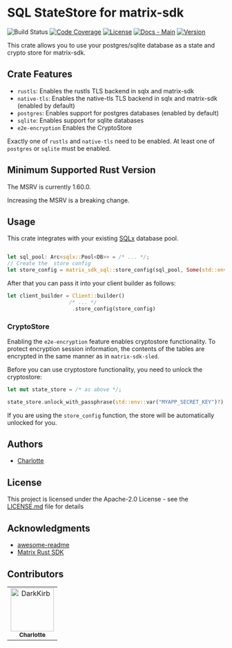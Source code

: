 # SQL StateStore for matrix-sdk

![Build Status](https://img.shields.io/github/workflow/status/DarkKirb/matrix-sdk-statestore-sql/Build%20checks)
[![Code Coverage](https://img.shields.io/coveralls/github/DarkKirb/matrix-sdk-statestore-sql)](https://coveralls.io/github/DarkKirb/matrix-sdk-statestore-sql)
[![License](https://img.shields.io/crates/l/matrix-sdk-sql)](https://opensource.org/licenses/Apache-2.0)
[![Docs - Main](https://img.shields.io/badge/docs-main-blue.svg)](https://darkkirb.github.io/matrix-sdk-statestore-sql/rust/matrix_sdk_sql/)
[![Version](https://img.shields.io/crates/v/matrix-sdk-sql)](https://crates.io/crates/matrix-sdk-sql)

This crate allows you to use your postgres/sqlite database as a state and crypto store for matrix-sdk.

## Crate Features

- `rustls`: Enables the rustls TLS backend in sqlx and matrix-sdk
- `native-tls`: Enables the native-tls TLS backend in sqlx and matrix-sdk (enabled by default)
- `postgres`: Enables support for postgres databases (enabled by default)
- `sqlite`: Enables support for sqlite databases
- `e2e-encryption` Enables the CryptoStore

Exactly one of `rustls` and `native-tls` need to be enabled. At least one of `postgres` or `sqlite` must be enabled.

## Minimum Supported Rust Version
The MSRV is currently 1.60.0.

Increasing the MSRV is a breaking change.

## Usage

This crate integrates with your existing [SQLx](https://github.com/launchbadge/sqlx) database pool.

```rust

let sql_pool: Arc<sqlx::Pool<DB>> = /* ... */;
// Create the  store config
let store_config = matrix_sdk_sql::store_config(sql_pool, Some(std::env::var("MYAPP_SECRET_KEY")?)).await?;

```

After that you can pass it into your client builder as follows:

```rust
let client_builder = Client::builder()
                    /* ... */
                     .store_config(store_config)
```

### CryptoStore

Enabling the `e2e-encryption` feature enables cryptostore functionality. To protect encryption session information, the contents of the tables are encrypted in the same manner as in `matrix-sdk-sled`.

Before you can use cryptostore functionality, you need to unlock the cryptostore:

```rust
let mut state_store = /* as above */;

state_store.unlock_with_passphrase(std::env::var("MYAPP_SECRET_KEY")?).await?;
```

If you are using the `store_config` function, the store will be automatically unlocked for you.

## Authors

- [Charlotte](https://github.com/DarkKirb)

## License

This project is licensed under the Apache-2.0 License - see the [LICENSE.md](LICENSE.md) file for details

## Acknowledgments

- [awesome-readme](https://github.com/matiassingers/awesome-readme)
- [Matrix Rust SDK](https://github.com/matrix-org/matrix-rust-sdk)

## Contributors

<!-- readme: contributors -start -->
<table>
<tr>
    <td align="center">
        <a href="https://github.com/DarkKirb">
            <img src="https://avatars.githubusercontent.com/u/23011243?v=4" width="100;" alt="DarkKirb"/>
            <br />
            <sub><b>Charlotte</b></sub>
        </a>
    </td></tr>
</table>
<!-- readme: contributors -end -->
